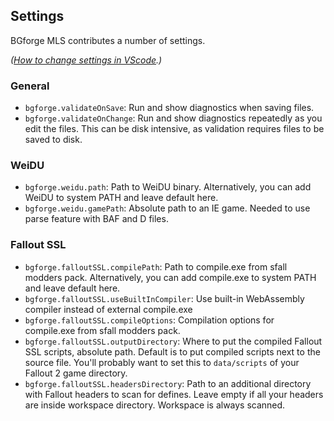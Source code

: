 ## Settings

BGforge MLS contributes a number of settings.

_([How to change settings in VScode](https://code.visualstudio.com/docs/getstarted/settings).)_

### General

- `bgforge.validateOnSave`: Run and show diagnostics when saving files.
- `bgforge.validateOnChange`: Run and show diagnostics repeatedly as you edit the files. This can be disk intensive, as validation requires files to be saved to disk.

### WeiDU

- `bgforge.weidu.path`: Path to WeiDU binary. Alternatively, you can add WeiDU to system PATH and leave default here.
- `bgforge.weidu.gamePath`: Absolute path to an IE game. Needed to use parse feature with BAF and D files.

### Fallout SSL

- `bgforge.falloutSSL.compilePath`: Path to compile.exe from sfall modders pack. Alternatively, you can add compile.exe to system PATH and leave default here.
- `bgforge.falloutSSL.useBuiltInCompiler`: Use built-in WebAssembly compiler instead of external compile.exe
- `bgforge.falloutSSL.compileOptions`: Compilation options for compile.exe from sfall modders pack.
- `bgforge.falloutSSL.outputDirectory`: Where to put the compiled Fallout SSL scripts, absolute path. Default is to put compiled scripts next to the source file. You'll probably want to set this to `data/scripts` of your Fallout 2 game directory.
- `bgforge.falloutSSL.headersDirectory`: Path to an additional directory with Fallout headers to scan for defines.
  Leave empty if all your headers are inside workspace directory. Workspace is always scanned.
